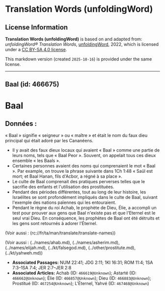 # Translation Words (unfoldingWord)

## License Information

**Translation Words (unfoldingWord)** is based on and adapted from: _unfoldingWord® Translation Words_, [unfoldingWord](https://unfoldingword.org/utw), 2022, which is licensed under a [CC BY-SA 4.0 license](https://creativecommons.org/licenses/by-sa/4.0/legalcode.en).

This markdown version (created `2025-10-16`) is provided under the same license.



--------------------------------

## Baal (id: 466675)

Baal
====

Données :
---------

« Baal » signifie « seigneur » ou « maître » et était le nom du faux dieu principal qui était adoré par les Cananéens.

* Il y avait des faux dieux locaux qui avaient « Baal » comme une partie de leurs noms, tels que « Baal Peor ». Souvent, on appelait tous ces dieux ensemble « les Baals ».
* Certaines personnes avaient des noms qui comprenaient le mot « Baal ». Par example, on trouve la phrase suivante dans 1Ch 1:48 « Saül est mort; et Baal Hanan, fils d'Acbor, a régné à sa place ».
* Le culte de Baal comprenait des pratiques perverses telles que le sacrifie des enfants et l'utilisation des prostituées.
* Pendant des périodes différentes, tout au long de leur histoire, les Israélites se sont profondément impliqués dans le culte de Baal, suivant l'exemple des nations païennes qui les entouraient.
* Pendant le règne du roi Achab, le prophète de Dieu, Élie, a accompli un test pour prouver aux gens que Baal n'existe pas et que l'Eternel est le seul vrai Dieu. En conséquence, les prophètes de Baal ont été détruits et les gens sont retournés à adorer l'Éternel.

(Voir aussi : (rc://fr/ta/man/translate/translate\-names))

(Voir aussi : (../names/ahab.md), (../names/asherim.md), (../names/elijah.md), (../kt/falsegod.md), (../other/prostitute.md), (../kt/yahweh.md))

* **Associated Passages:** NUM 22:41; JDG 2:11; 1KI 16:31; ROM 11:4; 1SA 7:3–1SA 7:4; JER 2:7–JER 2:8
* **Associated Articles:** Achab (ID: `466619@Unknown`); Astarté (ID: `466662@Unknown`); Élie (ID: `466857@Unknown`); Dieu (ID: `466883@Unknown`); Prostitué (ID: `467254@Unknown`); L'Éternel, Yahvé (ID: `467468@Unknown`)

